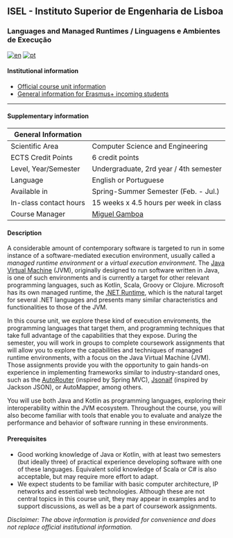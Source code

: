 ## ISEL - Instituto Superior de Engenharia de Lisboa
### Languages and Managed Runtimes / Linguagens e Ambientes de Execução
[![en](https://img.shields.io/badge/lang-en-red.svg)](https://github.com/isel-leic-ave/.github/blob/main/profile/README.md)
[![pt](https://img.shields.io/badge/lang-pt-green.svg)](https://github.com/isel-leic-ave/.github/blob/main/profile/README.pt.md)

#### Institutional information
* [Official course unit information](https://isel.pt/en/leic/languages-and-managed-runtimes)
* [General information for Erasmus+ incoming students](https://www.isel.pt/en/ensino/programas-de-mobilidade/erasmus-alunos-incoming/informacoes-gerais)

---

#### Supplementary information

| General Information    |                                               |
|------------------------|-----------------------------------------------|
| Scientific Area        | Computer Science and Engineering              |
| ECTS Credit Points     | 6 credit points                               |
| Level, Year/Semester   | Undergraduate, 2rd year / 4th semester        |
| Language               | English or Portuguese                         |
| Available in           | Spring-Summer Semester (Feb. - Jul.)          |
| In-class contact hours | 15 weeks x 4.5 hours per week in class        |
| Course Manager         | [Miguel Gamboa](mailto:miguel.gamboa@isel.pt) |

#### Description
A considerable amount of contemporary software is targeted to run in some
instance of a software-mediated execution environment, usually called a *managed
runtime environment* or a *virtual execution environment*. 
The [Java Virtual Machine](https://openjdk.org/groups/hotspot) (JVM),
originally designed to run software written in Java, is one of such environments
and is currently a target for other relevant programming languages, such as
Kotlin, Scala, Groovy or Clojure. 
Microsoft has its own managed runtime, the 
[.NET Runtime](https://github.com/dotnet/runtime),
which is the natural target for several .NET languages and presents many similar characteristics and functionalities to those of the JVM.

In this course unit, we explore these kind of execution enviroments, the
programming languages that target them, and programming techniques that take
full advantage of the capabilities that they expose.
During the semester, you will work in groups to complete coursework assignments
that will allow you to explore the capabilities and techniques of managed
runtime environments, with a focus on the Java Virtual Machine (JVM). 
Those assignments provide you with the opportunity to gain hands-on experience
in implementing frameworks similar to industry-standard ones, such as the
[AutoRouter](https://github.com/isel-leic-ave/autorouter) (inspired by Spring MVC),
[Jsonaif](https://github.com/isel-leic-ave/jsonaif) (inspired by Jackson JSON),
or AutoMapper, among others.

You will use both Java and Kotlin as programming languages, exploring their
interoperability within the JVM ecosystem. 
Throughout the course, you will also become familiar with tools that enable you
to evaluate and analyze the performance and behavior of software running in these
environments.

#### Prerequisites
* Good working knowledge of Java or Kotlin, with at least two semesters (but ideally three) of practical experience developing software with one of these languages. Equivalent solid knowledge of Scala or C# is also acceptable, but may require more effort to adapt.
* We expect students to be familiar with basic computer architecture, IP networks and essential web technologies. Although these are not central topics in this course unit, they may appear in examples and to support discussions, as well as be a part of coursework assignments.

*Disclaimer: The above information is provided for convenience and does not replace official institutional information.*
